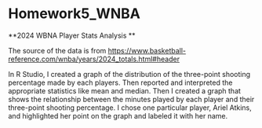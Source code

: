 # Homework5_WNBA

**2024 WBNA Player Stats Analysis
**

The source of the data is from https://www.basketball-reference.com/wnba/years/2024_totals.html#header

In R Studio, I created a graph of the distribution of the three-point shooting percentage made by each players. Then reported and interpreted the appropriate statistics like mean and median.
Then I created a graph that shows the relationship between the minutes played by each player and their three-point shooting percentage. I chose one particular player, Ariel Atkins, and highlighted her point on the graph and labeled it with her name.
